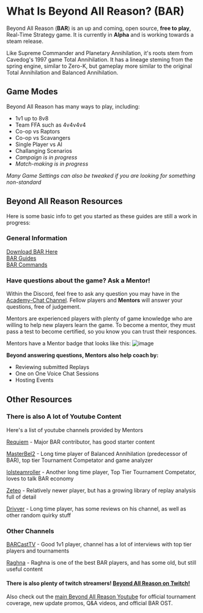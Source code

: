 # What Is Beyond All Reason? (**BAR**)

Beyond All Reason (**BAR**) is an up and coming, open source, __free to play__, Real-Time Strategy game.
It is currently in **Alpha** and is working towards a steam release.

Like Supreme Commander and Planetary Annihilation, it's roots stem from Cavedog's 1997 game Total Annihilation. It has a lineage steming from the spring engine, similar to Zero-K, but gameplay more similar to the original Total Annihilation and Balanced Annihilation.


## Game Modes

Beyond All Reason has many ways to play, including:

- 1v1 up to 8v8
- Team FFA such as 4v4v4v4
- Co-op vs Raptors
- Co-op vs Scavangers
- Single Player vs AI
- Challanging Scenarios
- *Campaign is in progress*
- *Match-making is in progress*

*Many Game Settings can also be tweaked if you are looking for something non-standard*

## Beyond All Reason Resources
Here is some basic info to get you started as these guides are still a work in progress:

### General Information
[Download BAR Here](https://www.beyondallreason.info/download) <br>
[BAR Guides](https://www.beyondallreason.info/guides) <br>
[BAR Commands](https://www.beyondallreason.info/commands-20)

### Have questions about the game? Ask a Mentor!

Within the Discord, feel free to ask any question you may have in the [Academy-Chat Channel](https://discord.com/channels/549281623154229250/1090730219356307496). Fellow players and **Mentors** will answer your questions, free of judgement.

Mentors are experienced players with plenty of game knowledge who are willing to help new players learn the game. To become a mentor, they must pass a test to become certified, so you know you can trust their responces.

Mentors have a Mentor badge that looks like this: ![image](https://github.com/Zete0/Guides/assets/47950648/89dea2ee-e40a-45ad-a7ab-a06b97c7a91d)

**Beyond answering questions, Mentors also help coach by:**
- Reviewing submitted Replays
- One on One Voice Chat Sessions
- Hosting Events

## Other Resources

### There is also A lot of Youtube Content

Here's a list of youtube channels provided by Mentors

[Requiem](https://www.youtube.com/@Requiem_tv/playlists?view=50&sort=dd&shelf_id=1) - Major BAR contributor, has good starter content

[MasterBel2](https://www.youtube.com/@MasterBel2) - Long time player of Balanced Annihilation (predecessor of BAR), top tier Tournament Competator and game analyzer

[lolsteamroller](https://www.youtube.com/@lolsteamroller) - Another long time player, Top Tier Tournament Competator, loves to talk BAR economy

[Zeteo](https://www.youtube.com/@Zeteo-/playlists?view=50&sort=dd&shelf_id=2) - Relatively newer player, but has a growing library of replay analysis full of detail

[Drivver](https://www.youtube.com/@drivver4470) - Long time player, has some reviews on his channel, as well as other random quirky stuff

### Other Channels

[BARCastTV](https://www.youtube.com/@BARCastTV) - Good 1v1 player, channel has a lot of interviews with top tier players and tournaments

[Raghna](https://www.youtube.com/@raghna) - Raghna is one of the best BAR players, and has some old, but still useful content

#### There is also plenty of twitch streamers! [Beyond All Reason on Twitch!](https://www.twitch.tv/directory/category/beyond-all-reason)
Also check out the [main Beyond All Reason Youtube](https://www.youtube.com/@BeyondAllReason) for official tournament coverage, new update promos, Q&A videos, and official BAR OST.

